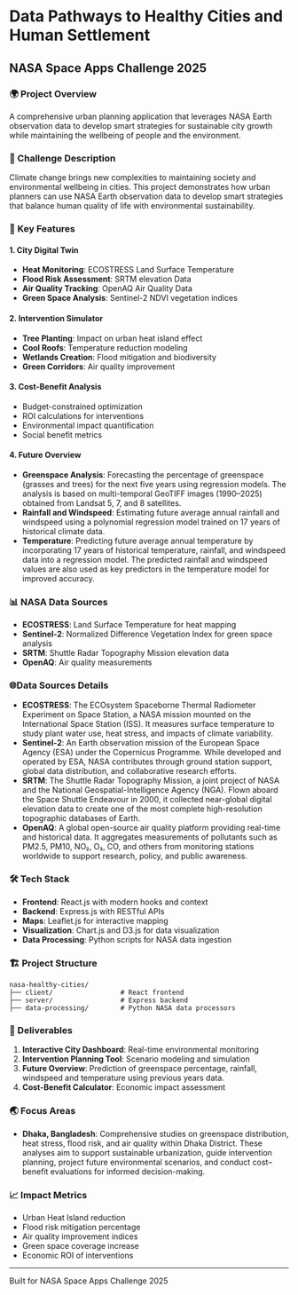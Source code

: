 # Data Pathways to Healthy Cities and Human Settlement
## NASA Space Apps Challenge 2025

### 🌍 Project Overview
A comprehensive urban planning application that leverages NASA Earth observation data to develop smart strategies for sustainable city growth while maintaining the wellbeing of people and the environment.

### 🎯 Challenge Description
Climate change brings new complexities to maintaining society and environmental wellbeing in cities. This project demonstrates how urban planners can use NASA Earth observation data to develop smart strategies that balance human quality of life with environmental sustainability.

### 🚀 Key Features

#### 1. City Digital Twin
- **Heat Monitoring**: ECOSTRESS Land Surface Temperature
- **Flood Risk Assessment**: SRTM elevation Data
- **Air Quality Tracking**: OpenAQ Air Quality Data
- **Green Space Analysis**: Sentinel-2 NDVI vegetation indices
 
#### 2. Intervention Simulator
- **Tree Planting**: Impact on urban heat island effect
- **Cool Roofs**: Temperature reduction modeling
- **Wetlands Creation**: Flood mitigation and biodiversity
- **Green Corridors**: Air quality improvement

#### 3. Cost-Benefit Analysis
- Budget-constrained optimization
- ROI calculations for interventions
- Environmental impact quantification
- Social benefit metrics

#### 4. Future Overview
- **Greenspace Analysis**: Forecasting the percentage of greenspace (grasses and trees) for the next five years using regression models. The analysis is based on multi-temporal GeoTIFF images (1990–2025) obtained from Landsat 5, 7, and 8 satellites.  
- **Rainfall and Windspeed**: Estimating future average annual rainfall and windspeed using a polynomial regression model trained on 17 years of historical climate data.  
- **Temperature**: Predicting future average annual temperature by incorporating 17 years of historical temperature, rainfall, and windspeed data into a regression model. The predicted rainfall and windspeed values are also used as key predictors in the temperature model for improved accuracy.

### 📊 NASA Data Sources
- **ECOSTRESS**: Land Surface Temperature for heat mapping
- **Sentinel-2**: Normalized Difference Vegetation Index for green space analysis
- **SRTM**: Shuttle Radar Topography Mission elevation data
- **OpenAQ**: Air quality measurements

### 🌐Data Sources Details
- **ECOSTRESS**: The ECOsystem Spaceborne Thermal Radiometer Experiment on Space Station, a NASA mission mounted on the International Space Station (ISS). It measures surface temperature to study plant water use, heat stress, and impacts of climate variability.
- **Sentinel-2**: An Earth observation mission of the European Space Agency (ESA) under the Copernicus Programme. While developed and operated by ESA, NASA contributes through ground station support, global data distribution, and collaborative research efforts.
- **SRTM**: The Shuttle Radar Topography Mission, a joint project of NASA and the National Geospatial-Intelligence Agency (NGA). Flown aboard the Space Shuttle Endeavour in 2000, it collected near-global digital elevation data to create one of the most complete high-resolution topographic databases of Earth.
- **OpenAQ**: A global open-source air quality platform providing real-time and historical data. It aggregates measurements of pollutants such as PM2.5, PM10, NO₂, O₃, CO, and others from monitoring stations worldwide to support research, policy, and public awareness.  
  
### 🛠 Tech Stack
- **Frontend**: React.js with modern hooks and context
- **Backend**: Express.js with RESTful APIs
- **Maps**: Leaflet.js for interactive mapping
- **Visualization**: Chart.js and D3.js for data visualization
- **Data Processing**: Python scripts for NASA data ingestion

### 🏗 Project Structure
```
nasa-healthy-cities/
├── client/                 # React frontend
├── server/                 # Express backend
├── data-processing/        # Python NASA data processors
```

### 🌟 Deliverables
1. **Interactive City Dashboard**: Real-time environmental monitoring
2. **Intervention Planning Tool**: Scenario modeling and simulation
3. **Future Overview**: Prediction of greenspace percentage, rainfall, windspeed and temperature using previous years data.
4. **Cost-Benefit Calculator**: Economic impact assessment

### 🌏 Focus Areas
- **Dhaka, Bangladesh**: Comprehensive studies on greenspace distribution, heat stress, flood risk, and air quality within Dhaka District. These analyses aim to support sustainable urbanization, guide intervention planning, project future environmental scenarios, and conduct cost–benefit evaluations for informed decision-making.

### 📈 Impact Metrics
- Urban Heat Island reduction
- Flood risk mitigation percentage
- Air quality improvement indices
- Green space coverage increase
- Economic ROI of interventions

---

Built for NASA Space Apps Challenge 2025

